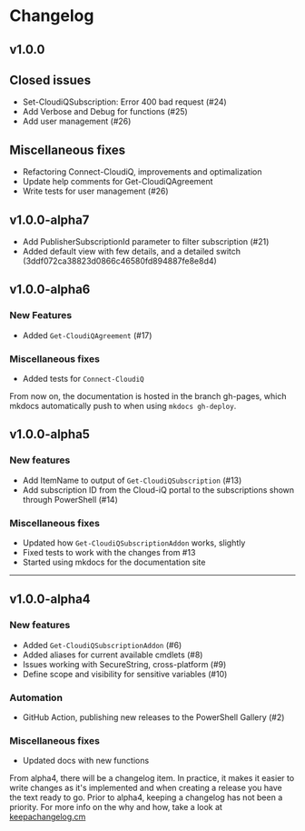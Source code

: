 # Changelog

## v1.0.0

## Closed issues
- Set-CloudiQSubscription: Error 400 bad request (#24)
- Add Verbose and Debug for functions (#25)
- Add user management (#26)

## Miscellaneous fixes
- Refactoring Connect-CloudiQ, improvements and optimalization
- Update help comments for Get-CloudiQAgreement
- Write tests for user management (#26)

## v1.0.0-alpha7

- Add PublisherSubscriptionId parameter to filter subscription (#21)
- Added default view with few details, and a detailed switch (3ddf072ca38823d0866c46580fd894887fe8e8d4)

## v1.0.0-alpha6

### New Features
- Added `Get-CloudiQAgreement` (#17)

### Miscellaneous fixes
- Added tests for `Connect-CloudiQ`

From now on, the documentation is hosted in the branch gh-pages, which mkdocs automatically push to when using `mkdocs gh-deploy`.

## v1.0.0-alpha5

### New features
- Add ItemName to output of `Get-CloudiQSubscription` (#13)
- Add subscription ID from the Cloud-iQ portal to the subscriptions shown through PowerShell (#14)

### Miscellaneous fixes
- Updated how `Get-CloudiQSubscriptionAddon` works, slightly
- Fixed tests to work with the changes from #13
- Started using mkdocs for the documentation site

---

## v1.0.0-alpha4

### New features
- Added `Get-CloudiQSubscriptionAddon` (#6)
- Added aliases for current available cmdlets (#8)
- Issues working with SecureString, cross-platform (#9)
- Define scope and visibility for sensitive variables (#10)

### Automation
- GitHub Action, publishing new releases to the PowerShell Gallery (#2)

### Miscellaneous fixes
- Updated docs with new functions

From alpha4, there will be a changelog item. In practice, it makes it easier to write changes as it's implemented and when creating a release you have the text ready to go. Prior to alpha4, keeping a changelog has not been a priority. For more info on the why and how, take a look at [keepachangelog.cm](https://keepachangelog.com/)